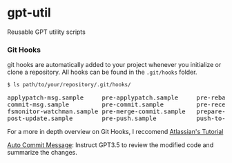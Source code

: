 # gpt-util
Reusable GPT utility scripts 

### Git Hooks 


git hooks are automatically added to your project whenever you initialize or clone a repository. All hooks can be found in the `.git/hooks` folder. 

```bash 
$ ls path/to/your/repository/.git/hooks/
```

<pre>
applypatch-msg.sample     pre-applypatch.sample     pre-rebase.sample         update.sample
commit-msg.sample         pre-commit.sample         pre-receive.sample
fsmonitor-watchman.sample pre-merge-commit.sample   prepare-commit-msg.sample
post-update.sample        pre-push.sample           push-to-checkout.sample
</pre>



For a more in depth overview on Git Hooks, I reccomend [Atlassian's Tutorial](https://www.atlassian.com/git/tutorials/git-hooks)

[Auto Commit Message](prepare-commit-msg.sh): Instruct GPT3.5 to review the modified code and summarize the changes. 